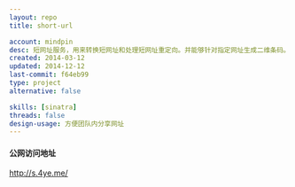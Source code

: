 ```yaml
---
layout: repo
title: short-url

account: mindpin
desc: 短网址服务，用来转换短网址和处理短网址重定向。并能够针对指定网址生成二维条码。
created: 2014-03-12
updated: 2014-12-12
last-commit: f64eb99
type: project
alternative: false

skills: [sinatra]
threads: false
design-usage: 方便团队内分享网址
---
```


#### 公网访问地址
http://s.4ye.me/
